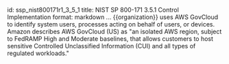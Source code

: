 id: ssp_nist800171r1_3_5_1
title: NIST SP 800-171 3.5.1 Control Implementation
format: markdown
...
{{organization}} uses AWS GovCloud to identify system users, processes acting on behalf of users, or devices. Amazon describes AWS GovCloud (US) as "an isolated AWS region, subject to FedRAMP High and Moderate baselines, that allows customers to host sensitive Controlled Unclassified Information (CUI) and all types of regulated workloads."

